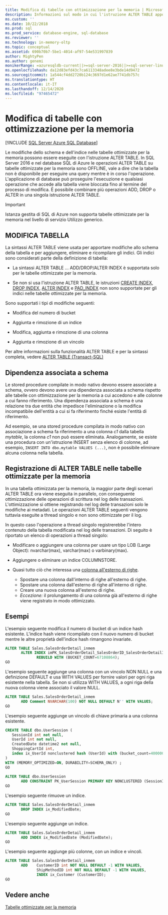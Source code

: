 ```yaml
---
title: Modifica di tabelle con ottimizzazione per la memoria | Microsoft Docs
description: Informazioni sul modo in cui l'istruzione ALTER TABLE apporta le modifiche dello schema e dell'indice nelle tabelle ottimizzate per la memoria. Combinare le operazioni ADD, DROP e ALTER in un'unica istruzione.
ms.custom: ''
ms.date: 10/22/2018
ms.prod: sql
ms.prod_service: database-engine, sql-database
ms.reviewer: ''
ms.technology: in-memory-oltp
ms.topic: conceptual
ms.assetid: 690b70b7-5be1-4014-af97-54e531997839
author: MightyPen
ms.author: genemi
monikerRange: =azuresqldb-current||>=sql-server-2016||>=sql-server-linux-2017||=azuresqldb-mi-current
ms.openlocfilehash: da12d83efd43c7ca6113348adee8e3bde14d9472
ms.sourcegitcommit: 1a544cf4dd2720b124c3697d1e62ae7741db757c
ms.translationtype: HT
ms.contentlocale: it-IT
ms.lasthandoff: 12/14/2020
ms.locfileid: "97465472"
---
```

# <a name="altering-memory-optimized-tables"></a>Modifica di tabelle con ottimizzazione per la memoria

[!INCLUDE [SQL Server Azure SQL Database](../../includes/applies-to-version/sql-asdb.md)]

Le modifiche dello schema e dell'indice nelle tabelle ottimizzate per la memoria possono essere eseguite con l'istruzione ALTER TABLE. In SQL Server 2016 e nel database SQL di Azure le operazioni ALTER TABLE su tabelle ottimizzate per la memoria sono OFFLINE, vale a dire che la tabella non è disponibile per eseguire una query mentre è in corso l'operazione. L'applicazione di database può proseguire l'esecuzione e qualsiasi operazione che accede alla tabella viene bloccata fino al termine del processo di modifica. È possibile combinare più operazioni ADD, DROP o ALTER in una singola istruzione ALTER TABLE.

> [!IMPORTANT]
> Istanza gestita di SQL di Azure non supporta tabelle ottimizzate per la memoria nel livello di servizio Utilizzo generico.
  
## <a name="alter-table"></a>MODIFICA TABELLA  

La sintassi ALTER TABLE viene usata per apportare modifiche allo schema della tabella e per aggiungere, eliminare e ricompilare gli indici. Gli indici sono considerati parte della definizione di tabella:  
  
- La sintassi ALTER TABLE … ADD/DROP/ALTER INDEX è supportata solo per le tabelle ottimizzate per la memoria.  
  
- Se non si usa l'istruzione ALTER TABLE, le istruzioni [CREATE INDEX](../../t-sql/statements/create-index-transact-sql.md), [DROP INDEX](../../t-sql/statements/drop-index-transact-sql.md), [ALTER INDEX](../../t-sql/statements/alter-index-transact-sql.md) e [PAD_INDEX](../../t-sql/statements/alter-table-index-option-transact-sql.md) non sono supportate per gli indici nelle tabelle ottimizzate per la memoria.  
  
Sono supportati i tipi di modifiche seguenti:  
  
- Modifica del numero di bucket  
  
- Aggiunta e rimozione di un indice  
  
- Modifica, aggiunta e rimozione di una colonna  
  
- Aggiunta e rimozione di un vincolo  
  
 Per altre informazioni sulla funzionalità ALTER TABLE e per la sintassi completa, vedere [ALTER TABLE &#40;Transact-SQL&#41;](../../t-sql/statements/alter-table-transact-sql.md)  
  
## <a name="schema-bound-dependency"></a>Dipendenza associata a schema

 Le stored procedure compilate in modo nativo devono essere associate a schema, ovvero devono avere una dipendenza associata a schema rispetto alle tabelle con ottimizzazione per la memoria a cui accedono e alle colonne a cui fanno riferimento. Una dipendenza associata a schema è una relazione tra due entità che impedisce l'eliminazione o la modifica incompatibile dell'entità a cui si fa riferimento finché esiste l'entità di riferimento.  
  
 Ad esempio, se una stored procedure compilata in modo nativo con associazione a schema fa riferimento a una colonna *c1* dalla tabella *mytable*, la colonna *c1* non può essere eliminata. Analogamente, se esiste una procedura con un'istruzione INSERT senza elenco di colonne, ad esempio, `INSERT INTO dbo.mytable VALUES (...)`, non è possibile eliminare alcuna colonna nella tabella.  

## <a name="logging-of-alter-table-on-memory-optimized-tables"></a>Registrazione di ALTER TABLE nelle tabelle ottimizzate per la memoria

In una tabella ottimizzata per la memoria, la maggior parte degli scenari ALTER TABLE ora viene eseguita in parallelo, con conseguente ottimizzazione delle operazioni di scrittura nel log delle transazioni. L'ottimizzazione si ottiene registrando nel log delle transazioni solo le modifiche ai metadati. Le operazioni ALTER TABLE seguenti vengono tuttavia eseguite a thread singolo e non sono ottimizzate per il log.

In questo caso l'operazione a thread singolo registrerebbe l'intero contenuto della tabella modificata nel log delle transazioni. Di seguito è riportato un elenco di operazioni a thread singolo:

- Modificare o aggiungere una colonna per usare un tipo LOB (Large Object): nvarchar(max), varchar(max) o varbinary(max).

- Aggiungere o eliminare un indice COLUMNSTORE.

- Quasi tutto ciò che interessa una [colonna all'esterno di righe](../../relational-databases/in-memory-oltp/supported-data-types-for-in-memory-oltp.md).

  - Spostare una colonna dall'interno di righe all'esterno di righe.
  - Spostare una colonna dall'esterno di righe all'interno di righe.
  - Creare una nuova colonna all'esterno di righe.
  - *Eccezione:* il prolungamento di una colonna già all'esterno di righe viene registrato in modo ottimizzato.
  
## <a name="examples"></a>Esempi

L'esempio seguente modifica il numero di bucket di un indice hash esistente. L'indice hash viene ricompilato con il nuovo numero di bucket mentre le altre proprietà dell'indice hash rimangono invariate.  

```sql
ALTER TABLE Sales.SalesOrderDetail_inmem
       ALTER INDEX imPK_SalesOrderDetail_SalesOrderID_SalesOrderDetailID  
              REBUILD WITH (BUCKET_COUNT=67108864);  
GO
```

L'esempio seguente aggiunge una colonna con un vincolo NON NULL e una definizione DEFAULT e usa WITH VALUES per fornire valori per ogni riga esistente nella tabella. Se non si utilizza WITH VALUES, a ogni riga della nuova colonna viene associato il valore NULL.  

```sql
ALTER TABLE Sales.SalesOrderDetail_inmem  
       ADD Comment NVARCHAR(100) NOT NULL DEFAULT N'' WITH VALUES;  
GO
```

L'esempio seguente aggiunge un vincolo di chiave primaria a una colonna esistente.  

```sql
CREATE TABLE dbo.UserSession (
   SessionId int not null,
   UserId int not null,
   CreatedDate datetime2 not null,
   ShoppingCartId int,
   index ix_UserId nonclustered hash (UserId) with (bucket_count=400000)
)
WITH (MEMORY_OPTIMIZED=ON, DURABILITY=SCHEMA_ONLY) ;  
GO  
  
ALTER TABLE dbo.UserSession  
       ADD CONSTRAINT PK_UserSession PRIMARY KEY NONCLUSTERED (SessionId);  
GO
```

L'esempio seguente rimuove un indice.  

```sql
ALTER TABLE Sales.SalesOrderDetail_inmem  
       DROP INDEX ix_ModifiedDate;  
GO
```  

L'esempio seguente aggiunge un indice.  

```sql  
ALTER TABLE Sales.SalesOrderDetail_inmem  
       ADD INDEX ix_ModifiedDate (ModifiedDate);  
GO  
```  

L'esempio seguente aggiunge più colonne, con un indice e vincoli.  

```sql
ALTER TABLE Sales.SalesOrderDetail_inmem  
       ADD    CustomerID int NOT NULL DEFAULT -1 WITH VALUES,  
              ShipMethodID int NOT NULL DEFAULT -1 WITH VALUES,  
              INDEX ix_Customer (CustomerID);  
GO  
```

<a name="logging-of-alter-table-on-memory-optimized-tables-124"></a>

## <a name="see-also"></a>Vedere anche  

[Tabelle ottimizzate per la memoria](./sample-database-for-in-memory-oltp.md)